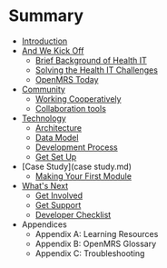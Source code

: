 # Summary

* [Introduction](README.md)
* [And We Kick Off](and_we_kick_off.md)
   * [Brief Background of Health IT](Kick_off/brief_background_of_health_it.md)
   * [Solving the Health IT Challenges](Kick_off/solving_the_health_it_challenges_our_responsemd.md)
   * [OpenMRS Today](Kick_off/openmrs_today.md)
* [Community](Community.md)
   * [Working Cooperatively](Community/workingCooperatively.md)
   * [Collaboration tools](Community/collaborationTools.md)
* [Technology](Technology.md)
   * [Architecture](Technology/architecture.md)
   * [Data Model](Technology/dataModel.md)
   * [Development Process](Technology/developmentProcess.md)
   * [Get Set Up](Technology/getSetUp.md)
* [Case Study](case study.md)
   * [Making Your First Module](Case_study/yourFirstModule.md)
* [What's Next](what_next.md)
   * [Get Involved](What_next/getInvolved.md)
   * [Get Support](What_next/getSupport.md)
   * [Developer Checklist](What_next/devChecklist.md)
* Appendices
   * Appendix A: Learning Resources
   * Appendix B: OpenMRS Glossary
   * Appendix C: Troubleshooting 

